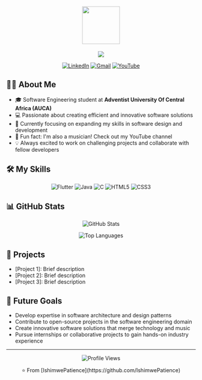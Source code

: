 <h1 align="center">
  <img src="https://media.giphy.com/media/M9gbBd9nbDrOTu1Mqx/giphy.gif" width="100"/>
</h1>

<p align="center">
  <a href="https://github.com/DenverCoder1/readme-typing-svg"><img src="https://readme-typing-svg.herokuapp.com?lines=Hi,+I'm+ISHIMWE+Patience;Software+Engineering+Student;Aspiring+Software+Developer;Musician;&center=true&width=380&height=45"></a>
</p>

<p align="center">
  <a href="https://www.linkedin.com/in/ishimwe-patience-514451230"><img src="https://img.shields.io/badge/LinkedIn-0077B5?style=for-the-badge&logo=linkedin&logoColor=white" alt="LinkedIn"/></a>
  <a href="mailto:ishimwepatience102@gmail.com"><img src="https://img.shields.io/badge/Gmail-D14836?style=for-the-badge&logo=gmail&logoColor=white" alt="Gmail"/></a>
  <a href="https://youtube.com/@augstinishimwe9422"><img src="https://img.shields.io/badge/YouTube-FF0000?style=for-the-badge&logo=youtube&logoColor=white" alt="YouTube"/></a>
</p>

## 👨‍💻 About Me

- 🎓 Software Engineering student at **Adventist University Of Central Africa (AUCA)**
- 💻 Passionate about creating efficient and innovative software solutions
- 🌱 Currently focusing on expanding my skills in software design and development
- 🎵 Fun fact: I'm also a musician! Check out my YouTube channel
- 💡 Always excited to work on challenging projects and collaborate with fellow developers

## 🛠️ My Skills

<p align="center">
  <img src="https://img.shields.io/badge/Flutter-02569B?style=for-the-badge&logo=flutter&logoColor=white" alt="Flutter"/>
  <img src="https://img.shields.io/badge/Java-ED8B00?style=for-the-badge&logo=java&logoColor=white" alt="Java"/>
  <img src="https://img.shields.io/badge/C-00599C?style=for-the-badge&logo=c&logoColor=white" alt="C"/>
  <img src="https://img.shields.io/badge/HTML5-E34F26?style=for-the-badge&logo=html5&logoColor=white" alt="HTML5"/>
  <img src="https://img.shields.io/badge/CSS3-1572B6?style=for-the-badge&logo=css3&logoColor=white" alt="CSS3"/>
</p>

## 📊 GitHub Stats

<p align="center">
  <img src="https://github-readme-stats.vercel.app/api?username=IshimwePatience&show_icons=true&theme=radical" alt="GitHub Stats" />
</p>

<p align="center">
  <img src="https://github-readme-stats.vercel.app/api/top-langs/?username=IshimwePatience&layout=compact&theme=radical" alt="Top Languages" />
</p>

## 🌟 Projects

- [Project 1]: Brief description
- [Project 2]: Brief description
- [Project 3]: Brief description

## 🎯 Future Goals

- Develop expertise in software architecture and design patterns
- Contribute to open-source projects in the software engineering domain
- Create innovative software solutions that merge technology and music
- Pursue internships or collaborative projects to gain hands-on industry experience

---

<p align="center">
  <img src="https://komarev.com/ghpvc/?username=IshimwePatience&label=Profile%20views&color=0e75b6&style=flat" alt="Profile Views" />
</p>

<p align="center">⭐️ From [IshimwePatience](https://github.com/IshimwePatience)</p>

